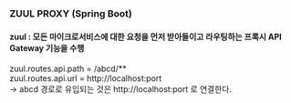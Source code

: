###  ZUUL PROXY (Spring Boot)<br>
#### zuul : 모든 마이크로서비스에 대한 요청을 먼저 받아들이고 라우팅하는 프록시 API Gateway 기능을 수행 <br>
zuul.routes.api.path = /abcd/** <br>
zuul.routes.api.url = http://localhost:port <br>
-> abcd 경로로 유입되는 것은 http://localhost:port 로 연결한다.
